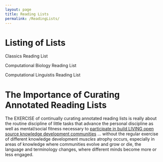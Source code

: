 ```yaml
---
layout: page
title: Reading Lists
permalink: /ReadingLists/
---
```



# Listing of Lists

Classics Reading List

Computational Biology Reading List

Computational Linguistis Reading List

# The Importance of Curating Annotated Reading Lists

The EXERCISE of continually curating annotated reading lists is really about the routine discipline of little tasks that advance the personal discipline as well as mental/social fitness necessary to [participate in build LIVING open source knowledge development communities](http://markbruns.github.io/science/2021/01/01/the-exercise-of-curated-annotated-reading-lists.html) ... without the regular exercise of different knowledge development *muscles* atrophy occurs, especially in areas of knowledge where communities evolve and grow or die, the language and terminology changes, where different minds become more or less engaged.